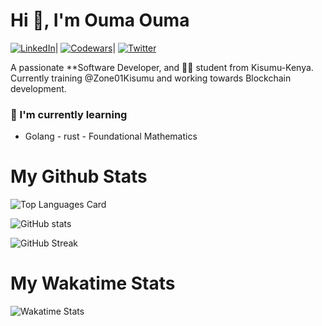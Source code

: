 
  # Hi 👋, I'm **Ouma Ouma**
  [![LinkedIn](https://img.shields.io/badge/LinkedIn-Profile-informational?style=flat-logo=linkedin&logoColor=white&color=0A66C2)](https://www.linkedin.com/in/ouma-ouma-a01716267)|
[![Codewars](https://www.codewars.com/users/your_username/badges/micro)](https://www.codewars.com/users/garveyshah)|
[![Twitter](https://img.shields.io/badge/Twitter-Profile-informational?style=flat-logo=twitter&logoColor=white&color=1DA1F2)](https://twitter.com/ouma_godwin1)

A passionate **Software Developer, and  👩‍💻 student from Kisumu-Kenya. Currently training @Zone01Kisumu and working towards Blockchain development.

### 🌱 I'm currently learning
- Golang      - rust      - Foundational Mathematics


# My Github Stats
![Top Languages Card](https://github-readme-stats.vercel.app/api/top-langs/?username=garveyshah&layout=compact)

![GitHub stats](https://github-readme-stats.vercel.app/api?username=garveyshah&show_icons=true&theme=radical)

![GitHub Streak](https://github-readme-streak-stats.herokuapp.com/?user=garveyshah)

# My Wakatime Stats
![Wakatime Stats](https://github-readme-stats.vercel.app/api/wakatime?username=YOUR_WAKATIME_USERNAME)


